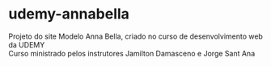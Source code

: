 # udemy-annabella
Projeto do site Modelo Anna Bella, criado no curso de desenvolvimento web da UDEMY <br>
Curso ministrado pelos instrutores Jamilton Damasceno e Jorge Sant Ana <br>
